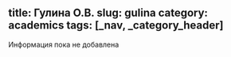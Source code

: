 title: Гулина О.В.
slug: gulina
category: academics
tags: [_nav, _category_header]
---

Информация пока не добавлена
